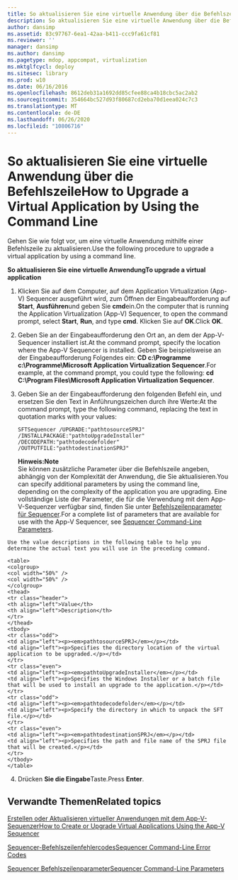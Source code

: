 ```yaml
---
title: So aktualisieren Sie eine virtuelle Anwendung über die Befehlszeile
description: So aktualisieren Sie eine virtuelle Anwendung über die Befehlszeile
author: dansimp
ms.assetid: 83c97767-6ea1-42aa-b411-ccc9fa61cf81
ms.reviewer: ''
manager: dansimp
ms.author: dansimp
ms.pagetype: mdop, appcompat, virtualization
ms.mktglfcycl: deploy
ms.sitesec: library
ms.prod: w10
ms.date: 06/16/2016
ms.openlocfilehash: 8612deb31a1692dd85cfee88ca4b18cbc5ac2ab2
ms.sourcegitcommit: 354664bc527d93f80687cd2eba70d1eea024c7c3
ms.translationtype: MT
ms.contentlocale: de-DE
ms.lasthandoff: 06/26/2020
ms.locfileid: "10806716"
---
```

# <span data-ttu-id="3affe-103">So aktualisieren Sie eine virtuelle Anwendung über die Befehlszeile</span><span class="sxs-lookup"><span data-stu-id="3affe-103">How to Upgrade a Virtual Application by Using the Command Line</span></span>


<span data-ttu-id="3affe-104">Gehen Sie wie folgt vor, um eine virtuelle Anwendung mithilfe einer Befehlszeile zu aktualisieren.</span><span class="sxs-lookup"><span data-stu-id="3affe-104">Use the following procedure to upgrade a virtual application by using a command line.</span></span>

**<span data-ttu-id="3affe-105">So aktualisieren Sie eine virtuelle Anwendung</span><span class="sxs-lookup"><span data-stu-id="3affe-105">To upgrade a virtual application</span></span>**

1.  <span data-ttu-id="3affe-106">Klicken Sie auf dem Computer, auf dem Application Virtualization (App-V) Sequencer ausgeführt wird, zum Öffnen der Eingabeaufforderung auf **Start**, **Ausführen**und geben Sie **cmd**ein.</span><span class="sxs-lookup"><span data-stu-id="3affe-106">On the computer that is running the Application Virtualization (App-V) Sequencer, to open the command prompt, select **Start**, **Run**, and type **cmd**.</span></span> <span data-ttu-id="3affe-107">Klicken Sie auf **OK**.</span><span class="sxs-lookup"><span data-stu-id="3affe-107">Click **OK**.</span></span>

2.  <span data-ttu-id="3affe-108">Geben Sie an der Eingabeaufforderung den Ort an, an dem der App-V-Sequencer installiert ist.</span><span class="sxs-lookup"><span data-stu-id="3affe-108">At the command prompt, specify the location where the App-V Sequencer is installed.</span></span> <span data-ttu-id="3affe-109">Geben Sie beispielsweise an der Eingabeaufforderung Folgendes ein: **CD c:\\Programme c:\\Programme\\Microsoft Application Virtualization Sequencer**.</span><span class="sxs-lookup"><span data-stu-id="3affe-109">For example, at the command prompt, you could type the following: **cd C:\\Program Files\\Microsoft Application Virtualization Sequencer**.</span></span>

3.  <span data-ttu-id="3affe-110">Geben Sie an der Eingabeaufforderung den folgenden Befehl ein, und ersetzen Sie den Text in Anführungszeichen durch ihre Werte:</span><span class="sxs-lookup"><span data-stu-id="3affe-110">At the command prompt, type the following command, replacing the text in quotation marks with your values:</span></span>

    `SFTSequencer /UPGRADE:"pathtosourceSPRJ" /INSTALLPACKAGE:"pathtoUpgradeInstaller" /DECODEPATH:"pathtodecodefolder" /OUTPUTFILE:"pathtodestinationSPRJ"`

    **<span data-ttu-id="3affe-111">Hinweis:</span><span class="sxs-lookup"><span data-stu-id="3affe-111">Note</span></span>**  
    <span data-ttu-id="3affe-112">Sie können zusätzliche Parameter über die Befehlszeile angeben, abhängig von der Komplexität der Anwendung, die Sie aktualisieren.</span><span class="sxs-lookup"><span data-stu-id="3affe-112">You can specify additional parameters by using the command line, depending on the complexity of the application you are upgrading.</span></span> <span data-ttu-id="3affe-113">Eine vollständige Liste der Parameter, die für die Verwendung mit dem App-V-Sequenzer verfügbar sind, finden Sie unter [Befehlszeilenparameter für Sequencer](sequencer-command-line-parameters.md).</span><span class="sxs-lookup"><span data-stu-id="3affe-113">For a complete list of parameters that are available for use with the App-V Sequencer, see [Sequencer Command-Line Parameters](sequencer-command-line-parameters.md).</span></span>



~~~
Use the value descriptions in the following table to help you determine the actual text you will use in the preceding command.

<table>
<colgroup>
<col width="50%" />
<col width="50%" />
</colgroup>
<thead>
<tr class="header">
<th align="left">Value</th>
<th align="left">Description</th>
</tr>
</thead>
<tbody>
<tr class="odd">
<td align="left"><p><em>pathtosourceSPRJ</em></p></td>
<td align="left"><p>Specifies the directory location of the virtual application to be upgraded.</p></td>
</tr>
<tr class="even">
<td align="left"><p><em>pathtoUpgradeInstaller</em></p></td>
<td align="left"><p>Specifies the Windows Installer or a batch file that will be used to install an upgrade to the application.</p></td>
</tr>
<tr class="odd">
<td align="left"><p><em>pathtodecodefolder</em></p></td>
<td align="left"><p>Specify the directory in which to unpack the SFT file.</p></td>
</tr>
<tr class="even">
<td align="left"><p><em>pathtodestinationSPRJ</em></p></td>
<td align="left"><p>Specifies the path and file name of the SPRJ file that will be created.</p></td>
</tr>
</tbody>
</table>
~~~



4. <span data-ttu-id="3affe-114">Drücken **Sie die Eingabe**Taste.</span><span class="sxs-lookup"><span data-stu-id="3affe-114">Press **Enter**.</span></span>

## <span data-ttu-id="3affe-115">Verwandte Themen</span><span class="sxs-lookup"><span data-stu-id="3affe-115">Related topics</span></span>


[<span data-ttu-id="3affe-116">Erstellen oder Aktualisieren virtueller Anwendungen mit dem App-V-Sequenzer</span><span class="sxs-lookup"><span data-stu-id="3affe-116">How to Create or Upgrade Virtual Applications Using the App-V Sequencer</span></span>](how-to-create-or-upgrade-virtual-applications-using--the-app-v-sequencer.md)

[<span data-ttu-id="3affe-117">Sequencer-Befehlszeilenfehlercodes</span><span class="sxs-lookup"><span data-stu-id="3affe-117">Sequencer Command-Line Error Codes</span></span>](sequencer-command-line-error-codes.md)

[<span data-ttu-id="3affe-118">Sequencer Befehlszeilenparameter</span><span class="sxs-lookup"><span data-stu-id="3affe-118">Sequencer Command-Line Parameters</span></span>](sequencer-command-line-parameters.md)









